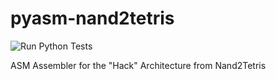 # pyasm-nand2tetris

![Run Python Tests](https://github.com/volf52/pyasm-nand2tetris/workflows/Run%20Python%20Tests/badge.svg?branch=main)

ASM Assembler for the "Hack" Architecture from Nand2Tetris
